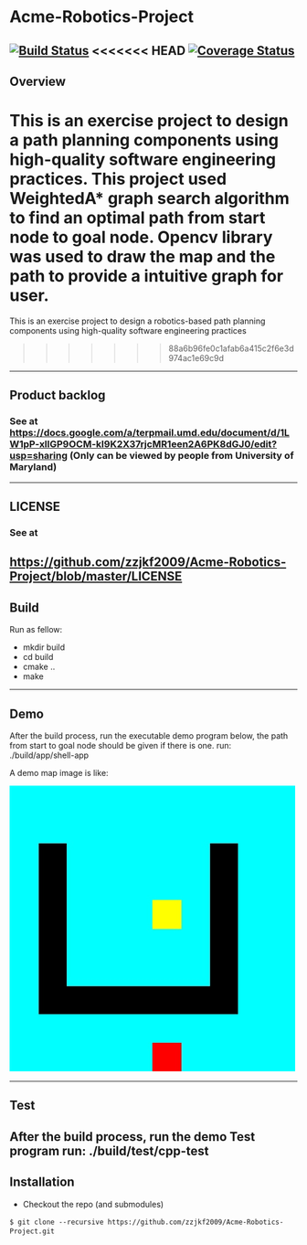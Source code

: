 # Acme-Robotics-Project
[![Build Status](https://travis-ci.org/zzjkf2009/Acme-Robotics-Project.svg?branch=master)](https://travis-ci.org/zzjkf2009/Acme-Robotics-Project)
<<<<<<< HEAD
[![Coverage Status](https://coveralls.io/repos/github/dpiet/cpp-boilerplate/badge.svg?branch=master)](https://coveralls.io/github/dpiet/cpp-boilerplate?branch=master)
---
## Overview
This is an exercise project to design a path planning components using high-quality software engineering practices. This project used WeightedA* graph search algorithm to find an optimal path from start node to goal node. Opencv library was used to draw the map and the path to provide a intuitive graph for user.
=======
This is an exercise project to design a robotics-based path planning components using  high-quality software engineering practices
>>>>>>> 88a6b96fe0c1afab6a415c2f6e3d974ac1e69c9d

---
## Product backlog

### See at https://docs.google.com/a/terpmail.umd.edu/document/d/1LW1pP-xllGP9OCM-kl9K2X37rjcMR1een2A6PK8dGJ0/edit?usp=sharing (Only can be viewed by people from University of Maryland)
---
## LICENSE
### See at
https://github.com/zzjkf2009/Acme-Robotics-Project/blob/master/LICENSE
---
## Build
Run as fellow:
* mkdir build
* cd build
* cmake ..
* make
---
## Demo
After the build process, run the executable demo program below, the path from start to goal node should be given if there
is one.
run: ./build/app/shell-app

A demo map image is like:

![alt text](https://github.com/zzjkf2009/Acme-Robotics-Project/blob/master/Results/map.jpg "demo map")

---
## Test
After the build process, run the demo Test program
run: ./build/test/cpp-test
---
## Installation
- Checkout the repo (and submodules)
```
$ git clone --recursive https://github.com/zzjkf2009/Acme-Robotics-Project.git
